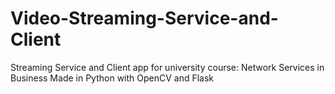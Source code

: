 # Video-Streaming-Service-and-Client
Streaming Service and Client app for university course: Network Services in Business
Made in Python with OpenCV and Flask
